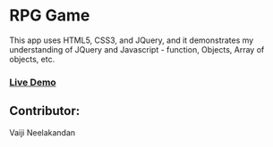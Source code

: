 # RPG Game

This app uses HTML5, CSS3, and JQuery, and it demonstrates my understanding of JQuery and Javascript - function, Objects, Array of objects, etc.

### [Live Demo](https://rpg-game-jquery.herokuapp.com/)

## Contributor:
Vaiji Neelakandan
